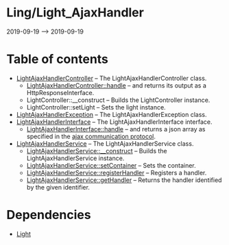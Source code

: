 Ling/Light_AjaxHandler
================
2019-09-19 --> 2019-09-19




Table of contents
===========

- [LightAjaxHandlerController](https://github.com/lingtalfi/Light_AjaxHandler/blob/master/doc/api/Ling/Light_AjaxHandler/Controller/LightAjaxHandlerController.md) &ndash; The LightAjaxHandlerController class.
    - [LightAjaxHandlerController::handle](https://github.com/lingtalfi/Light_AjaxHandler/blob/master/doc/api/Ling/Light_AjaxHandler/Controller/LightAjaxHandlerController/handle.md) &ndash; and returns its output as a HttpResponseInterface.
    - LightController::__construct &ndash; Builds the LightController instance.
    - LightController::setLight &ndash; Sets the light instance.
- [LightAjaxHandlerException](https://github.com/lingtalfi/Light_AjaxHandler/blob/master/doc/api/Ling/Light_AjaxHandler/Exception/LightAjaxHandlerException.md) &ndash; The LightAjaxHandlerException class.
- [LightAjaxHandlerInterface](https://github.com/lingtalfi/Light_AjaxHandler/blob/master/doc/api/Ling/Light_AjaxHandler/Handler/LightAjaxHandlerInterface.md) &ndash; The LightAjaxHandlerInterface interface.
    - [LightAjaxHandlerInterface::handle](https://github.com/lingtalfi/Light_AjaxHandler/blob/master/doc/api/Ling/Light_AjaxHandler/Handler/LightAjaxHandlerInterface/handle.md) &ndash; and returns a json array as specified in the [ajax communication protocol](https://github.com/lingtalfi/AjaxCommunicationProtocol).
- [LightAjaxHandlerService](https://github.com/lingtalfi/Light_AjaxHandler/blob/master/doc/api/Ling/Light_AjaxHandler/Service/LightAjaxHandlerService.md) &ndash; The LightAjaxHandlerService class.
    - [LightAjaxHandlerService::__construct](https://github.com/lingtalfi/Light_AjaxHandler/blob/master/doc/api/Ling/Light_AjaxHandler/Service/LightAjaxHandlerService/__construct.md) &ndash; Builds the LightAjaxHandlerService instance.
    - [LightAjaxHandlerService::setContainer](https://github.com/lingtalfi/Light_AjaxHandler/blob/master/doc/api/Ling/Light_AjaxHandler/Service/LightAjaxHandlerService/setContainer.md) &ndash; Sets the container.
    - [LightAjaxHandlerService::registerHandler](https://github.com/lingtalfi/Light_AjaxHandler/blob/master/doc/api/Ling/Light_AjaxHandler/Service/LightAjaxHandlerService/registerHandler.md) &ndash; Registers a handler.
    - [LightAjaxHandlerService::getHandler](https://github.com/lingtalfi/Light_AjaxHandler/blob/master/doc/api/Ling/Light_AjaxHandler/Service/LightAjaxHandlerService/getHandler.md) &ndash; Returns the handler identified by the given identifier.


Dependencies
============
- [Light](https://github.com/lingtalfi/Light)


